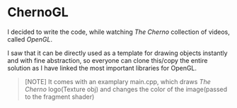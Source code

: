 # ChernoGL

I decided to write the code, while watching *The Cherno* collection of videos, called *OpenGL*. 

I saw that it can be directly used as a template for drawing objects instantly and with fine abstraction, 
so everyone can clone this/copy the entire solution as I have linked the most important libraries for OpenGL.

> [NOTE]
> It comes with an examplary main.cpp, which draws *The Cherno* logo(Texture obj) and changes the color of the image(passed to the fragment shader)
